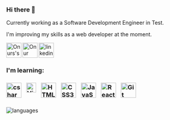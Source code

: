 ### Hi there 👋
<p>Currently working as a Software Development Engineer in Test.<p/>
<p>I'm improving my skills as a web developer at the moment.<p/>
<a href="https://www.linkedin.com/in/onuryasavul/" target="blank">
  <img align="center" src="https://raw.githubusercontent.com/peterthehan/peterthehan/master/assets/linkedin.svg" alt="linkedin" height="40px" />
</a>
<a href="https://www.instagram.com/onuryasavul/">
  <img align="left" alt="Onurs's Instagram" width="40px" src="https://raw.githubusercontent.com/hussainweb/hussainweb/main/icons/instagram.png" />
</a>
<a href="https://twitter.com/onuryasavul">
  <img align="left" alt="Onur Yasavul | Twitter" width="40px" src="https://raw.githubusercontent.com/peterthehan/peterthehan/master/assets/twitter.svg" />
</a>

<div>
  <h3>I'm learning:<h3/>
  <img align="left" alt="csharp" width="40px" src="https://iconape.com/wp-content/png_logo_vector/c.png" style="padding-right:10px;"/>
  <img align="left" alt="Visual Studio Code" width="26px" src="https://cdn.jsdelivr.net/gh/devicons/devicon/icons/vscode/vscode-original.svg" style="padding-right:10px;"/>
  <img align="left" alt="HTML5" width="40px" src="https://cdn.jsdelivr.net/gh/devicons/devicon/icons/html5/html5-original.svg" style="padding-right:10px;"/>
  <img align="left" alt="CSS3" width="40px" src="https://cdn.jsdelivr.net/gh/devicons/devicon/icons/css3/css3-original.svg" style="padding-right:10px;"/>
  <img align="left" alt="JavaScript" width="40px" src="https://cdn.jsdelivr.net/gh/devicons/devicon/icons/javascript/javascript-original.svg" style="padding-right:10px;"/>
  <img align="left" alt="React" width="40px" src="https://cdn.jsdelivr.net/gh/devicons/devicon/icons/react/react-original.svg" style="padding-right:10px;"/>
  <img align="left" alt="Git" width="40px" src="https://cdn.jsdelivr.net/gh/devicons/devicon/icons/git/git-original.svg" style="padding-right:10px;"/>
</div>
<br/>
<br/>
<br/>
<div>
  <p class="languages" align="top">
    <img src="https://github-readme-stats.vercel.app/api/top-langs/?username=onuryasavul&layout=compact" alt="languages" />           
  </p>
</div>

